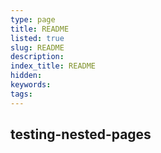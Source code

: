 ```yaml
---
type: page
title: README
listed: true
slug: README
description: 
index_title: README
hidden: 
keywords: 
tags: 
---
```



## testing-nested-pages

